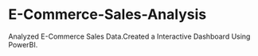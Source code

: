 # E-Commerce-Sales-Analysis
Analyzed E-Commerce Sales Data.Created a Interactive Dashboard Using PowerBI.

